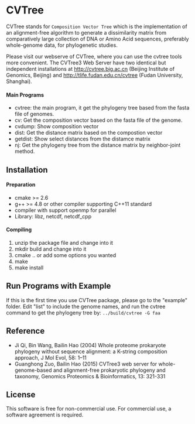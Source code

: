 # CVTree
 
CVTree stands for `Composition Vector Tree` which is the implementation
of an alignment-free algorithm to generate a dissimilarity matrix from
comparatively large collection of DNA or Amino Acid sequences,
preferably whole-genome data, for phylogenetic studies.

Please visit our webserve of CVTree, where you can use the cvtree tools 
more convenient.  The CVTree3 Web Server have two identical but independent 
installations at http://cvtree.big.ac.cn (Beijing Institute of Genomics, Beijing) 
and http://tlife.fudan.edu.cn/cvtree (Fudan University, Shanghai).

#### Main Programs
* cvtree: the main program, it get the phylogeny tree based from the fasta file of genomes.
* cv:  Get the composition vector based on the fasta file of the genome.
* cvdump: Show composition vector
* dist: Get the distance matrix based on the compostion vector
* getdist: Show select distances from the distamce matrix
* nj: Get the phylogeny tree from the distance matrix by neighbor-joint method.

## Installation

#### Preparation
* cmake >= 2.6
* g++ >= 4.8 or other compiler supporting C++11 standard
* compiler with support openmp for parallel
* Library: libz, netcdf, netcdf_cpp

#### Compiling
1. unzip the package file and change into it
2. mkdir build and change into it
3. cmake .. or add some options you wanted
4. make
5. make install

## Run Programs with Example
If this is the first time you use CVTree package, please go to the
"example" folder. Edit "list" to include the genome names, and run 
the cvtree command to get the phylogeny tree by: `../build/cvtree -G faa`

## Reference
* Ji Qi, Bin Wang, Bailin Hao (2004) Whole proteome prokaryote phylogeny
  without sequence alignment: a K-string composition approach, J Mol
  Evol, 58: 1–11
* Guanghong Zuo, Bailin Hao (2015) CVTree3 web server for
  whole-genome-based and alignment-free prokaryotic phylogeny and
  taxonomy, Genomics Proteomics & Bioinformatics, 13: 321-331

## License

This software is free for non-commercial use. For commercial use,
a software agreement is required.
